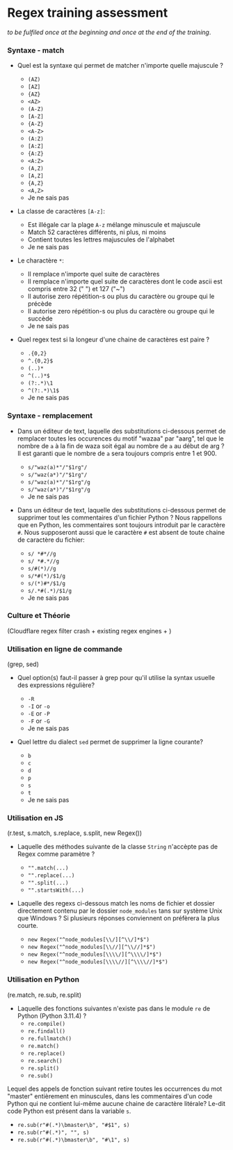 # Regex training assessment

_to be fulfiled once at the beginning and once at the end of the training_.

### Syntaxe - match

- Quel est la syntaxe qui permet de matcher n'importe quelle majuscule ?
  - `(AZ)`
  - `[AZ]`
  - `{AZ}`
  - `<AZ>`
  - `(A-Z)`
  - `[A-Z]`
  - `{A-Z}`
  - `<A-Z>`
  - `(A:Z)`
  - `[A:Z]`
  - `{A:Z}`
  - `<A:Z>`
  - `(A,Z)`
  - `[A,Z]`
  - `{A,Z}`
  - `<A,Z>`
  - Je ne sais pas

- La classe de caractères `[A-z]`:
  - Est illégale car la plage `A-z` mélange minuscule et majuscule
  - Match 52 caractères différents, ni plus, ni moins
  - Contient toutes les lettres majuscules de l'alphabet
  - Je ne sais pas

- Le charactère `*`:
  - Il remplace n'importe quel suite de caractères
  - Il remplace n'importe quel suite de caractères dont le code ascii est compris entre 32 (" ") et 127 ("~")
  - Il autorise zero répétition-s ou plus du caractère ou groupe qui le précède
  - Il autorise zero répétition-s ou plus du caractère ou groupe qui le succède
  - Je ne sais pas

- Quel regex test si la longeur d'une chaine de caractères est paire ?
  - `.{0,2}`
  - `^.{0,2}$`
  - `(..)*`
  - `^(..)*$`
  - `(?:.*)\1`
  - `^(?:.*)\1$`
  - Je ne sais pas

### Syntaxe - remplacement

- Dans un éditeur de text, laquelle des substitutions ci-dessous permet de remplacer toutes les occurences du motif "wazaa" par "aarg", tel que le nombre de `a` à la fin de waza soit égal au nombre de `a` au début de arg ? Il est garanti que le nombre de `a` sera toujours compris entre 1 et 900.
  - `s/"waz(a)*"/"$1rg"/`
  - `s/"waz(a*)"/"$1rg"/`
  - `s/"waz(a)*"/"$1rg"/g`
  - `s/"waz(a*)"/"$1rg"/g`
  - Je ne sais pas

- Dans un éditeur de text, laquelle des substitutions ci-dessous permet de supprimer tout les commentaires d'un fichier Python ? Nous rappellons que en Python, les commentaires sont toujours introduit par le caractère `#`. Nous supposeront aussi que le caractère `#` est absent de toute chaine de caractère du fichier:
  - `s/ *#*//g`
  - `s/ *#.*//g`
  - `s/#(*)//g`
  - `s/*#(*)/$1/g`
  - `s/(*)#*/$1/g`
  - `s/.*#(.*)/$1/g`
  - Je ne sais pas

### Culture et Théorie

(Cloudflare regex filter crash + existing regex engines + )

### Utilisation en ligne de commande

(grep, sed)

- Quel option(s) faut-il passer à grep pour qu'il utilise la syntax usuelle des expressions régulière?
  - `-R`
  - `-I` or `-o`
  - `-E` or `-P`
  - `-F` or `-G`
  - Je ne sais pas

- Quel lettre du dialect `sed` permet de supprimer la ligne courante?
  - `b`
  - `c`
  - `d`
  - `p`
  - `s`
  - `t`
  - Je ne sais pas

### Utilisation en JS

(r.test, s.match, s.replace, s.split, new Regex())

- Laquelle des méthodes suivante de la classe `String` n'accèpte pas de Regex comme paramètre ?
  - `"".match(...)`
  - `"".replace(...)`
  - `"".split(...)`
  - `"".startsWith(...)`

- Laquelle des regexs ci-dessous match les noms de fichier et dossier directement contenu par le dossier `node_modules` tans sur système Unix que Windows ? Si plusieurs réponses conviennent on préfèrera la plus courte.
  - `new Regex("^node_modules[\\/][^\\/]*$")`
  - `new Regex("^node_modules[\\//][^\\//]*$")`
  - `new Regex("^node_modules[\\\\/][^\\\\/]*$")`
  - `new Regex("^node_modules[\\\\//][^\\\\//]*$")`

### Utilisation en Python

(re.match, re.sub, re.split)

- Laquelle des fonctions suivantes n'existe pas dans le module `re` de Python (Python 3.11.4) ?
  - `re.compile()`
  - `re.findall()`
  - `re.fullmatch()`
  - `re.match()`
  - `re.replace()`
  - `re.search()`
  - `re.split()`
  - `re.sub()`

Lequel des appels de fonction suivant retire toutes les occurrences du mot "master" entièrement en minuscules, dans les commentaires d'un code Python qui ne contient lui-même aucune chaine de caractère litérale? Le-dit code Python est présent dans la variable `s`.

- `re.sub(r"#(.*)\bmaster\b", "#$1", s)`
- `re.sub(r"#(.*)", "", s)`
- `re.sub(r"#(.*)\bmaster\b", "#\1", s)`
